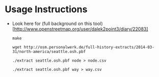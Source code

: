 Usage Instructions
==================

- Look here for (full background on this tool)[http://www.openstreetmap.org/user/dalek2point3/diary/22083]

   `make`

   `wget http://osm.personalwerk.de/full-history-extracts/2014-03-31/north-america/seattle.osh.pbf`

   `./extract seattle.osh.pbf node > node.csv`

   `./extract seattle.osh.pbf way > way.csv`
